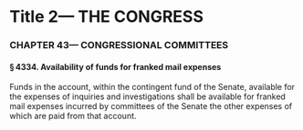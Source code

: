 
# Title 2— THE CONGRESS
### CHAPTER 43— CONGRESSIONAL COMMITTEES
#### § 4334. Availability of funds for franked mail expenses

Funds in the account, within the contingent fund of the Senate, available for the expenses of inquiries and investigations shall be available for franked mail expenses incurred by committees of the Senate the other expenses of which are paid from that account.
